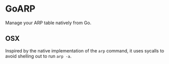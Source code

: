 # GoARP

Manage your ARP table natively from Go.

## OSX

Inspired by the native implementation of the `arp` command, it uses sycalls to
avoid shelling out to run `arp -a`.

